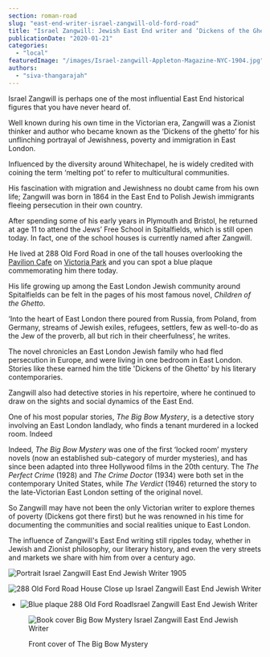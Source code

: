```yaml
---
section: roman-road
slug: "east-end-writer-israel-zangwill-old-ford-road"
title: "Israel Zangwill: Jewish East End writer and ‘Dickens of the Ghetto’"
publicationDate: "2020-01-21"
categories: 
  - "local"
featuredImage: "/images/Israel-zangwill-Appleton-Magazine-NYC-1904.jpg"
authors: 
  - "siva-thangarajah"
---
```


Israel Zangwill is perhaps one of the most influential East End historical figures that you have never heard of.

Well known during his own time in the Victorian era, Zangwill was a Zionist thinker and author who became known as the ‘Dickens of the ghetto’ for his unflinching portrayal of Jewishness, poverty and immigration in East London. 

Influenced by the diversity around Whitechapel, he is widely credited with coining the term ‘melting pot’ to refer to multicultural communities.

His fascination with migration and Jewishness no doubt came from his own life; Zangwill was born in 1864 in the East End to Polish Jewish immigrants fleeing persecution in their own country.

After spending some of his early years in Plymouth and Bristol, he returned at age 11 to attend the Jews’ Free School in Spitalfields, which is still open today. In fact, one of the school houses is currently named after Zangwill. 

He lived at 288 Old Ford Road in one of the tall houses overlooking the [Pavilion Cafe](https://romanroadlondon.com/pavilion-victoria-park-cafe-a-sri-lankan-story/) on [Victoria Park](https://romanroadlondon.com/victoria-park-east-london-bow/) and you can spot a blue plaque commemorating him there today. 

His life growing up among the East London Jewish community around Spitalfields can be felt in the pages of his most famous novel, _Children of the Ghetto_.

‘Into the heart of East London there poured from Russia, from Poland, from Germany, streams of Jewish exiles, refugees, settlers, few as well-to-do as the Jew of the proverb, all but rich in their cheerfulness’, he writes.

The novel chronicles an East London Jewish family who had fled persecution in Europe, and were living in one bedroom in East London. Stories like these earned him the title 'Dickens of the Ghetto' by his literary contemporaries.

Zangwill also had detective stories in his repertoire, where he continued to draw on the sights and social dynamics of the East End. 

One of his most popular stories, _The Big Bow Mystery_, is a detective story involving an East London landlady, who finds a tenant murdered in a locked room. Indeed

Indeed, _The Big Bow Mystery_ was one of the first ‘locked room’ mystery novels (now an established sub-category of murder mysteries), and has since been adapted into three Hollywood films in the 20th century. The _The Perfect Crime_ (1928) and _The Crime Doctor_ (1934) were both set in the contemporary United States, while _The Verdict_ (1946) returned the story to the late-Victorian East London setting of the original novel.

So Zangwill may have not been the only Victorian writer to explore themes of poverty (Dickens got there first) but he was renowned in his time for documenting the communities and social realities unique to East London.

The influence of Zangwill's East End writing still ripples today, whether in Jewish and Zionist philosophy, our literary history, and even the very streets and markets we share with him from over a century ago.

![Portrait Israel Zangwill East End Jewish Writer 1905](/images/Israle-Zangwell-English-Zionist-leader-1905-1024x683.jpg)

![288 Old Ford Road House Close up Israel Zangwill East End Jewish Writer](/images/Israel-Zangwill-house-288-Old-Ford-Road-closeup-1024x683.jpg)

- ![Blue plaque 288 Old Ford RoadIsrael Zangwill East End Jewish Writer ](/images/Israel-Zangwill-blue-plaque-public-domain-Old-Ford-Road-1024x1365.jpg)

<figure>

![Book cover Big Bow Mystery Israel Zangwill East End Jewish Writer](/images/Big-Bow-Mystery-Dover-Publications-cover.jpg)

<figcaption>

Front cover of The Big Bow Mystery

</figcaption>

</figure>

